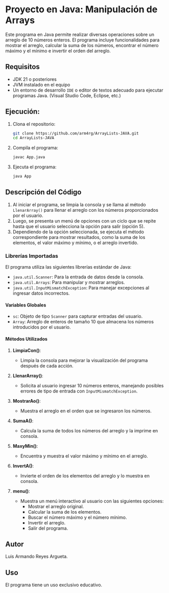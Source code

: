# Proyecto en Java: Manipulación de Arrays

Este programa en Java permite realizar diversas operaciones sobre un arreglo de 10 números enteros. El programa incluye funcionalidades para mostrar el arreglo, calcular la suma de los números, encontrar el número máximo y el mínimo e invertir el orden del arreglo.

## Requisitos

- JDK 21 o posteriores
- JVM instalado en el equipo
- Un entorno de desarrollo `IDE` o editor de textos adecuado para ejecutar programas Java. (Visual Studio Code, Eclipse, etc.)

## Ejecución:

1. Clona el repositorio:
   ```bash
   git clone https://github.com/arm4rg/ArrayLists-JAVA.git
   cd ArrayLists-JAVA
2. Compila el programa:
   ```bash
   javac App.java
3. Ejecuta el programa:
   ```bash
   java App
## Descripción del Código
1. Al iniciar el programa, se limpia la consola y se llama al método `LlenarArray()` para llenar el arreglo con los números proporcionados por el usuario.
2. Luego, se presenta un menú de opciones con un ciclo que se repite hasta que el usuario selecciona la opción para salir (opción 5).
3. Dependiendo de la opción seleccionada, se ejecuta el método correspondiente para mostrar resultados, como la suma de los elementos, el valor máximo y mínimo, o el arreglo invertido.

### Librerías Importadas

El programa utiliza las siguientes librerías estándar de Java:
- `java.util.Scanner`: Para la entrada de datos desde la consola.
- `java.util.Arrays`: Para manipular y mostrar arreglos.
- `java.util.InputMismatchException`: Para manejar excepciones al ingresar datos incorrectos.

#### Variables Globales
- `sc`: Objeto de tipo `Scanner` para capturar entradas del usuario.
- `Array`: Arreglo de enteros de tamaño 10 que almacena los números introducidos por el usuario.

#### Métodos Utilizados

1. **LimpiaCon()**: 
   - Limpia la consola para mejorar la visualización del programa después de cada acción.

2. **LlenarArray()**: 
   - Solicita al usuario ingresar 10 números enteros, manejando posibles errores de tipo de entrada con `InputMismatchException`.

3. **MostrarAo()**:
   - Muestra el arreglo en el orden que se ingresaron los números.

4. **SumaA()**:
   - Calcula la suma de todos los números del arreglo y la imprime en consola.

5. **MaxyMin()**:
   - Encuentra y muestra el valor máximo y mínimo en el arreglo.

6. **InvertA()**:
   - Invierte el orden de los elementos del arreglo y lo muestra en consola.

7. **menu()**:
   - Muestra un menú interactivo al usuario con las siguientes opciones:
     - Mostrar el arreglo original.
     - Calcular la suma de los elementos.
     - Buscar el número máximo y el número mínimo.
     - Invertir el arreglo.
     - Salir del programa.

## Autor
Luis Armando Reyes Argueta.

## Uso
El programa tiene un uso exclusivo educativo.